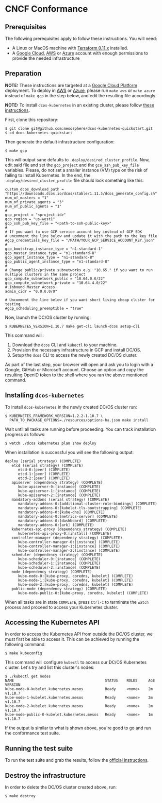 # CNCF Conformance

## Prerequisites

The following prerequisites apply to follow these instructions. You will need:

* A Linux or MacOS machine with
  [Terraform 0.11.x](https://www.terraform.io/downloads.html) installed.
* A [Google Cloud](gcp.md), [AWS](aws.md) or [Azure](azure.md)
  account with enough permissions to provide the needed infrastructure

## Preparation

**NOTE:** These instructions are targeted at a
[Google Cloud Platform](gcp.md) deployment. To deploy in [AWS](aws.md)
or [Azure](azure.md), please run `make aws` or `make azure` instead of
`make gcp` in the step below, and edit the resulting file accordingly.

**NOTE:** To install `dcos-kubernetes` in an existing cluster, please follow
[these instructions](existing_cluster.md).

First, clone this repository:

```shell
$ git clone git@github.com:mesosphere/dcos-kubernetes-quickstart.git
$ cd dcos-kubernetes-quickstart
```

Then generate the default infrastructure configuration:

```shell
$ make gcp
```

This will output sane defaults to `.deploy/desired_cluster_profile`. Now, edit
said file and set the `gcp_project` and the `gce_ssh_pub_key_file` variables.
Please, do not set a smaller instance (VM) type on the risk of failing to
install Kubernetes. In the end, the `.deploy/desired_cluster_profile` file
should look something like this:

```
custom_dcos_download_path = "https://downloads.dcos.io/dcos/stable/1.11.5/dcos_generate_config.sh"
num_of_masters = "1"
num_of_private_agents = "3"
num_of_public_agents = "1"
#
gcp_project = "<project-id>"
gcp_region = "us-west1"
gcp_ssh_pub_key_file = "<path-to-ssh-public-key>"
#
# If you want to use GCP service account key instead of GCP SDK
# uncomment the line below and update it with the path to the key file
#gcp_credentials_key_file = "/PATH/YOUR_GCP_SERVICE_ACCOUNT_KEY.json"
#
gcp_bootstrap_instance_type = "n1-standard-1"
gcp_master_instance_type = "n1-standard-8"
gcp_agent_instance_type = "n1-standard-8"
gcp_public_agent_instance_type = "n1-standard-8"
#
# Change public/private subnetworks e.g. "10.65." if you want to run multiple clusters in the same project
gcp_compute_subnetwork_public = "10.64.0.0/22"
gcp_compute_subnetwork_private = "10.64.4.0/22"
# Inbound Master Access
admin_cidr = "0.0.0.0/0"

# Uncomment the line below if you want short living cheap cluster for testing
#gcp_scheduling_preemptible = "true"
```

Now, launch the DC/OS cluster by running:

```shell
$ KUBERNETES_VERSION=1.10.7 make get-cli launch-dcos setup-cli
```

This command will:

1. Download the `dcos` CLI and `kubectl` to your machine.
1. Provision the necessary infrastructure in GCP and install DC/OS.
1. Setup the `dcos` CLI to access the newly created DC/OS cluster.

As part of the last step, your browser will open and ask you to login with
a Google, GitHub or Microsoft account. Choose an option and copy the resulting
OpenID token to the shell where you ran the above mentioned command.

## Installing `dcos-kubernetes`

To install `dcos-kubernetes` in the newly created DC/OS cluster run:

```shell
$ KUBERNETES_FRAMEWORK_VERSION=1.2.2-1.10.7 \
  PATH_TO_PACKAGE_OPTIONS=./resources/options-ha.json make install
```

Wait until all tasks are running before proceeding.
You can track installation progress as follows:

```shell
$ watch ./dcos kubernetes plan show deploy
```

When installation is successful you will see the following output:

```
deploy (serial strategy) (COMPLETE)
   etcd (serial strategy) (COMPLETE)
      etcd-0:[peer] (COMPLETE)
      etcd-1:[peer] (COMPLETE)
      etcd-2:[peer] (COMPLETE)
   apiserver (dependency strategy) (COMPLETE)
      kube-apiserver-0:[instance] (COMPLETE)
      kube-apiserver-1:[instance] (COMPLETE)
      kube-apiserver-2:[instance] (COMPLETE)
   mandatory-addons (serial strategy) (COMPLETE)
      mandatory-addons-0:[additional-cluster-role-bindings] (COMPLETE)
      mandatory-addons-0:[kubelet-tls-bootstrapping] (COMPLETE)
      mandatory-addons-0:[kube-dns] (COMPLETE)
      mandatory-addons-0:[metrics-server] (COMPLETE)
      mandatory-addons-0:[dashboard] (COMPLETE)
      mandatory-addons-0:[ark] (COMPLETE)
   kubernetes-api-proxy (dependency strategy) (COMPLETE)
      kubernetes-api-proxy-0:[install] (COMPLETE)
   controller-manager (dependency strategy) (COMPLETE)
      kube-controller-manager-0:[instance] (COMPLETE)
      kube-controller-manager-1:[instance] (COMPLETE)
      kube-controller-manager-2:[instance] (COMPLETE)
   scheduler (dependency strategy) (COMPLETE)
      kube-scheduler-0:[instance] (COMPLETE)
      kube-scheduler-1:[instance] (COMPLETE)
      kube-scheduler-2:[instance] (COMPLETE)
   node (dependency strategy) (COMPLETE)
      kube-node-0:[kube-proxy, coredns, kubelet] (COMPLETE)
      kube-node-1:[kube-proxy, coredns, kubelet] (COMPLETE)
      kube-node-2:[kube-proxy, coredns, kubelet] (COMPLETE)
   public-node (dependency strategy) (COMPLETE)
      kube-node-public-0:[kube-proxy, coredns, kubelet] (COMPLETE)
```

When all tasks are in state `COMPLETE`, press `Ctrl-C` to terminate the `watch`
process and proceed to access your Kubernetes cluster.

## Accessing the Kubernetes API

In order to access the Kubernetes API from outside the DC/OS cluster, we must
first be able to access it. This can be achieved by running the following
command:

```shell
$ make kubeconfig
```

This command will configure `kubectl` to access our DC/OS Kubernetes cluster.
Let's try and list this cluster's nodes:

```shell
$ ./kubectl get nodes
NAME                                          STATUS    ROLES     AGE       VERSION
kube-node-0-kubelet.kubernetes.mesos          Ready     <none>    2m        v1.10.7
kube-node-1-kubelet.kubernetes.mesos          Ready     <none>    2m        v1.10.7
kube-node-2-kubelet.kubernetes.mesos          Ready     <none>    2m        v1.10.7
kube-node-public-0-kubelet.kubernetes.mesos   Ready     <none>    1m        v1.10.7
```

If the output is similar to what is shown above, you're good to go and run the
conformance test suite.

## Running the test suite

To run the test suite and grab the results, follow the
[official instructions](https://github.com/cncf/k8s-conformance/blob/master/instructions.md).

## Destroy the infrastructure

In order to delete the DC/OS cluster created above, run:

```shell
$ make destroy
```
